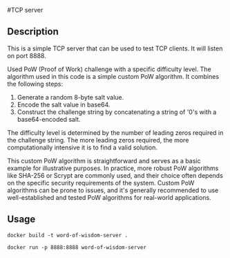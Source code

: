 #TCP server

## Description
This is a simple TCP server that can be used to test TCP clients. It will listen on port 8888.

Used PoW (Proof of Work) challenge with a specific difficulty level. The algorithm used in this code is a simple custom PoW algorithm. It combines the following steps:

1. Generate a random 8-byte salt value.
2. Encode the salt value in base64.
3. Construct the challenge string by concatenating a string of '0's with a base64-encoded salt.

The difficulty level is determined by the number of leading zeros required in the challenge string. The more leading zeros required, the more computationally intensive it is to find a valid solution.

This custom PoW algorithm is straightforward and serves as a basic example for illustrative purposes. In practice, more robust PoW algorithms like SHA-256 or Scrypt are commonly used, and their choice often depends on the specific security requirements of the system. Custom PoW algorithms can be prone to issues, and it's generally recommended to use well-established and tested PoW algorithms for real-world applications.

## Usage
```docker build -t word-of-wisdom-server .```

```docker run -p 8888:8888 word-of-wisdom-server```
